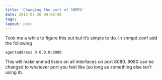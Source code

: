 ```yaml
---
title: 'Changing the port of SNMPD'
date: 2012-02-20 00:00:00 
tags: 
layout: post
---
```

Took me a while to figure this out but it’s simple to do. In snmpd.conf add the following

```
agentaddress 0.0.0.0:8080
```

This will make snmpd listen on all interfaces on port 8080. 8080 can be changed to whatever port you feel like (so long as something else isn’t using it).


